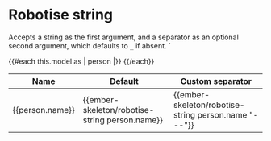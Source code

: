 # Robotise string

Accepts a string as the first argument, and a separator as an optional second argument, which defaults to `_` if absent. `

<div class="ember-skeleton-styles">
<DocsDemo class="body-text" as |demo|>
  <demo.example @name="robotise-string-basic" class="viewport">
    <table>
      <thead>
        <tr>
          <th>Name</th>
          <th>Default</th>
          <th>Custom separator</th>
        </tr>
      </thead>
      <tbody>
        {{#each this.model as | person |}}
          <tr>
            <td>{{person.name}}</td>
            <td>{{ember-skeleton/robotise-string person.name}}</td>
            <td>{{ember-skeleton/robotise-string person.name "---"}}</td>
          </tr>
        {{/each}}
      </tbody>
    </table>
  </demo.example>
  <demo.snippet @name="robotise-string-basic" @label="Template" @language="htmlbars" />
  <demo.snippet @name="names-and-statuses-two.js" @label="Model" @language="javascript" />
</DocsDemo>
</div>